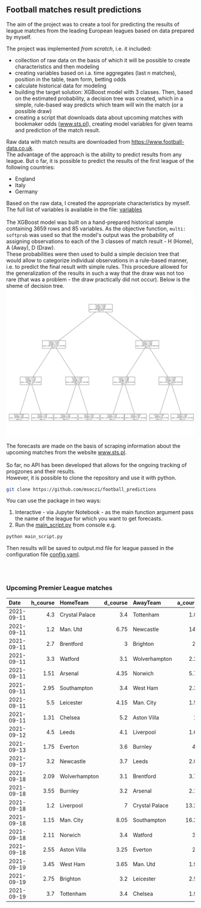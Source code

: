 ## Football matches result predictions

The aim of the project was to create a tool for predicting the results of league matches from the leading European leagues based on data prepared by myself.

The project was implemented _from scratch_, i.e. it included:
- collection of raw data on the basis of which it will be possible to create characteristics and then modeling
- creating variables based on i.a. time aggregates (last n matches), position in the table, team form, betting odds
- calculate historical data for modeling
- building the target solution: XGBoost model with 3 classes. Then, based on the estimated probability, a decision tree was created, which in a simple, rule-based way predicts which team will win the match (or a possible draw)
- creating a script that downloads data about upcoming matches with bookmaker odds (www.sts.pl), creating model variables for given teams and prediction of the match result.

Raw data with match results are downloaded from https://www.football-data.co.uk. <br>
The advantage of the approach is the ability to predict results from any league. But o far, it is possible to predict the results of the first league of the following countries:
- England
- Italy
- Germany

Based on the raw data, I created the appropriate characteristics by myself. The full list of variables is available in the file: <a href="model/variables.md">variables</a>
<br>
<br>
The XGBoost model was built on a hand-prepared historical sample containing 3659 rows and 85 variables. As the objective function, `multi: softprob` was used so that the model's output was the probability of assigning observations to each of the 3 classes of match result - H (Home), A (Away), D (Draw).
<br>
These probabilities were then used to build a simple decision tree that would allow to categorize individual observations in a rule-based manner, i.e. to predict the final result with simple rules. This procedure allowed for the generalization of the results in such a way that the draw was not too rare (that was a problem - the draw practically did not occur). Below is the sheme of decision tree.
<br>
![tree](model/img_tree.png)

The forecasts are made on the basis of scraping information about the upcoming matches from the website www.sts.pl.
<br>
<br>
So far, no API has been developed that allows for the ongoing tracking of progzones and their results.
<br>
However, it is possible to clone the repository and use it with python.
```sh
git clone https://github.com/msoczi/football_predictions
```
You can use the package in two ways:
1. Interactive - via Jupyter Notebook - as the main function argument pass the name of the league for which you want to get forecasts. 
2. Run the <a href="main_script.py">main_script.py</a> from console e.g. 
```sh
python main_script.py
```
Then results will be saved to output.md file for league passed in the configuration file <a href="config.yaml">config.yaml</a>.


<br>
<br>
 
### Upcoming Premier League matches

| Date       |   h_course | HomeTeam       |   d_course | AwayTeam       |   a_course |   pr_h_won |   pr_draw |   pr_a_won | prediction   |
|:-----------|-----------:|:---------------|-----------:|:---------------|-----------:|-----------:|----------:|-----------:|:-------------|
| 2021-09-11 |       4.3  | Crystal Palace |       3.4  | Tottenham      |       1.85 |   0.329318 |  0.326657 |   0.344026 | A            |
| 2021-09-11 |       1.2  | Man. Utd       |       6.75 | Newcastle      |      14.5  |   0.377006 |  0.313049 |   0.309945 | H            |
| 2021-09-11 |       2.7  | Brentford      |       3    | Brighton       |       2.7  |   0.334466 |  0.328736 |   0.336798 | D            |
| 2021-09-11 |       3.3  | Watford        |       3.1  | Wolverhampton  |       2.24 |   0.333558 |  0.328423 |   0.338019 | D            |
| 2021-09-11 |       1.51 | Arsenal        |       4.35 | Norwich        |       5.75 |   0.361551 |  0.32278  |   0.315669 | H            |
| 2021-09-11 |       2.95 | Southampton    |       3.4  | West Ham       |       2.31 |   0.332461 |  0.324929 |   0.34261  | A            |
| 2021-09-11 |       5.5  | Leicester      |       4.15 | Man. City      |       1.55 |   0.316791 |  0.322214 |   0.360995 | A            |
| 2021-09-11 |       1.31 | Chelsea        |       5.2  | Aston Villa    |      10    |   0.377019 |  0.313615 |   0.309366 | H            |
| 2021-09-12 |       4.5  | Leeds          |       4.1  | Liverpool      |       1.67 |   0.322159 |  0.327243 |   0.350598 | A            |
| 2021-09-13 |       1.75 | Everton        |       3.6  | Burnley        |       4.6  |   0.356084 |  0.3259   |   0.318016 | H            |
| 2021-09-17 |       3.2  | Newcastle      |       3.7  | Leeds          |       2.06 |   0.334564 |  0.325473 |   0.339963 | A            |
| 2021-09-18 |       2.09 | Wolverhampton  |       3.1  | Brentford      |       3.75 |   0.342533 |  0.327754 |   0.329713 | D            |
| 2021-09-18 |       3.55 | Burnley        |       3.2  | Arsenal        |       2.12 |   0.335372 |  0.325772 |   0.338856 | A            |
| 2021-09-18 |       1.2  | Liverpool      |       7    | Crystal Palace |      13.25 |   0.37847  |  0.312406 |   0.309124 | H            |
| 2021-09-18 |       1.15 | Man. City      |       8.05 | Southampton    |      16.25 |   0.379905 |  0.31135  |   0.308745 | H            |
| 2021-09-18 |       2.11 | Norwich        |       3.4  | Watford        |       3.3  |   0.343969 |  0.326897 |   0.329134 | A            |
| 2021-09-18 |       2.55 | Aston Villa    |       3.25 | Everton        |       2.7  |   0.332302 |  0.330745 |   0.336954 | D            |
| 2021-09-19 |       3.45 | West Ham       |       3.65 | Man. Utd       |       1.99 |   0.333382 |  0.325188 |   0.34143  | A            |
| 2021-09-19 |       2.75 | Brighton       |       3.2  | Leicester      |       2.55 |   0.337163 |  0.328739 |   0.334098 | D            |
| 2021-09-19 |       3.7  | Tottenham      |       3.4  | Chelsea        |       1.98 |   0.333363 |  0.326208 |   0.340429 | A            |
